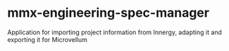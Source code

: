 # mmx-engineering-spec-manager
Application for importing project information from Innergy, adapting it and exporting it for Microvellum
